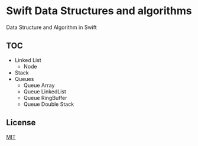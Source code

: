 # Swift Data Structures and algorithms

Data Structure and Algorithm in Swift

## TOC
- Linked List
   - Node
- Stack
- Queues
   - Queue Array
   - Queue LinkedList
   - Queue RingBuffer
   - Queue Double Stack

## License
[MIT](https://choosealicense.com/licenses/mit/)
